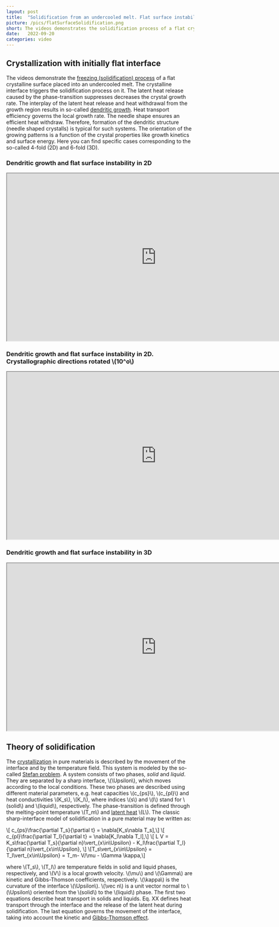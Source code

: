 ```yaml
---
layout: post
title:  "Solidification from an undercooled melt. Flat surface instability"
picture: /pics/flatSurfaceSolidification.png
short: The videos demonstrates the solidification process of a flat crystalline surface placed into an undercooled melt. The undercooled melt starts to solidify on the crystalline surface. This growth process leads to different interesting snowflakes shapes.
date:   2022-09-20
categories: video
---
```


## Crystallization with initially flat interface

The videos demonstrate the [freezing (solidification) process](https://en.wikipedia.org/wiki/Freezing) of a flat crystalline surface placed into an undercooled melt. 
The crystalline interface triggers the solidification process on it.
The latent heat release caused by the phase-transition suppresses decreases the crystal growth rate. 
The interplay of the latent heat release and heat withdrawal from the growth region results in so-called [dendritic growth](https://en.wikipedia.org/wiki/Dendrite_(metal)). 
Heat transport efficiency governs the local growth rate. 
The needle shape ensures  an efficient heat withdraw.  Therefore, formation of the dendritic structure (needle shaped crystalls) is typical for such systems. 
The orientation of the growing patterns is a function of the crystal properties like growth kinetics and surface energy. 
Here you can find specific cases corresponding to the so-called 4-fold (2D) and 6-fold (3D). 

### Dendritic growth and flat surface instability in 2D


<iframe width="800" height="450" 
src="https://youtube.com/embed/nOSNr4RvGws?controls=1&playlist=nOSNr4RvGws&loop=1" allowfullscreen>
</iframe>

### Dendritic growth and flat surface instability in 2D. Crystallographic directions rotated \\(10^o\\) 


<iframe width="800" height="450" 
src="https://youtube.com/embed/HBBGT87tll0?controls=1&playlist=HBBGT87tll0&loop=1" allowfullscreen>
</iframe>


### Dendritic growth and flat surface instability in 3D

<iframe width="800" height="450" 
src="https://youtube.com/embed/WipOp-3D-kw?controls=1&playlist=WipOp-3D-kw&loop=1" allowfullscreen>
</iframe>

## Theory of solidification

The [crystallization](https://en.wikipedia.org/wiki/Freezing) in pure materials is described by the movement of the interface and by the temperature field. 
This system is modeled by the so-called [Stefan problem](https://en.wikipedia.org/wiki/Stefan_problem). 
A system consists of two phases, _solid_ and _liquid_. 
They are separated by a sharp interface, \\(\Upsilon\\), which moves according to the local conditions. 
These two phases are described using different material parameters, e.g. heat capacities \\(c_{ps}\\), \\(c_{pl}\\) and heat conductivities \\(K_s\\), \\(K_l\\), 
where indices \\(s\\) and \\(l\\) stand for \\(solid\\) and \\(liquid\\), respectively. 
The phase-transition is defined through the melting-point temperature \\(T_m\\) and [latent heat](https://en.wikipedia.org/wiki/Latent_heat) \\(L\\). 
The classic sharp-interface model of solidification in a pure material may be written as:

\\[ c_{ps}\frac{\partial T_s}{\partial t}  =  \nabla[K_s\nabla T_s],\\]
\\[ c_{pl}\frac{\partial T_l}{\partial t}  =  \nabla[K_l\nabla T_l],\\]
\\[ L V = K_s\frac{\partial T_s}{\partial n}\vert_{x\in\Upsilon} - K_l\frac{\partial T_l}{\partial n}\vert_{x\in\Upsilon}, \\]
\\[T_s\vert_{x\in\Upsilon} = T_l\vert_{x\in\Upsilon} = T_m- V/\mu - \Gamma \kappa,\\]


where \\(T_s\\), \\(T_l\\) are temperature fields in solid and liquid phases, respectively, and \\(V\\) is a local growth velocity. 
\\(\mu\\) and \\(\Gamma\\) are kinetic and Gibbs-Thomson coefficients, respectively. 
\\(\kappa\\) is the curvature of the interface \\(\Upsilon\\).
\\(\vec n\\) is a unit vector normal to \\(\Upsilon\\) oriented from the \\(solid\\) to the \\(liquid\\) phase. 
The first two equations describe heat transport in solids and liquids. Eq. XX defines heat transport through the interface and the release of the latent heat during solidification. 
The last equation governs the movement of the interface, taking into account the kinetic and [Gibbs-Thomson effect](https://en.wikipedia.org/wiki/Gibbs%E2%80%93Thomson_equation).  



